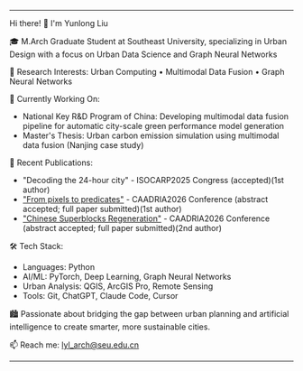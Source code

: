 ---
  Hi there! 👋 I'm Yunlong Liu

  🎓 M.Arch Graduate Student at Southeast University, specializing in Urban Design with a focus on Urban Data Science and Graph Neural Networks

  🔬 Research Interests: Urban Computing • Multimodal Data Fusion • Graph Neural Networks

  🌟 Currently Working On:
  - National Key R&D Program of China: Developing multimodal data fusion pipeline for automatic city-scale green performance model generation
  - Master's Thesis: Urban carbon emission simulation using multimodal data fusion (Nanjing case study)

  📝 Recent Publications:
  - "Decoding the 24-hour city" - ISOCARP2025 Congress (accepted)(1st author)
  - ["From pixels to predicates"](https://github.com/Lylll9436/pixels-to-predicates) - CAADRIA2026 Conference (abstract accepted; full paper submitted)(1st author)
  - ["Chinese Superblocks Regeneration"](https://github.com/inTANGibles/UrbanStreetGNN) - CAADRIA2026 Conference (abstract accepted; full paper submitted)(2nd author)

  🛠️ Tech Stack:
  - Languages: Python
  - AI/ML: PyTorch, Deep Learning, Graph Neural Networks
  - Urban Analysis: QGIS, ArcGIS Pro, Remote Sensing
  - Tools: Git, ChatGPT, Claude Code, Cursor

  🏙️ Passionate about bridging the gap between urban planning and artificial intelligence to create smarter, more sustainable cities.

  📫 Reach me: lyl_arch@seu.edu.cn

  ---
